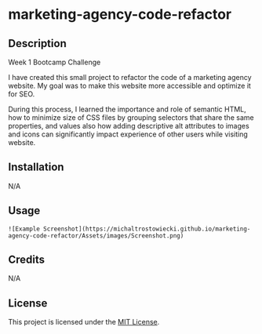 # marketing-agency-code-refactor

## Description

Week 1 Bootcamp Challenge

I have created this small project to refactor the code of a marketing agency website. My goal was to make this website more accessible and optimize it for SEO. 

During this process, I learned the importance and role of semantic HTML, how to minimize size of CSS files by grouping selectors that share the same properties, and values also how adding descriptive alt attributes to images and icons can significantly impact experience of other users while visiting website.

## Installation

N/A

## Usage
  
    ![Example Screenshot](https://michaltrostowiecki.github.io/marketing-agency-code-refactor/Assets/images/Screenshot.png)
    
## Credits 

N/A

## License

This project is licensed under the [MIT License](LICENSE).
